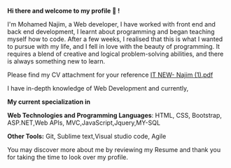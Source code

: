 **Hi there and welcome to my profile 👋 !**


I'm Mohamed Najim, a Web developer, I have worked with front end and back end development, I learnt about programming and began teaching myself how to code.
After a few weeks, I realised that this is what I wanted to pursue with my life, and I fell in love with the beauty of programming. It requires a blend of creative and logical problem-solving abilities, and there is always something new to learn.


Please find my CV attachment for your reference
[IT NEW- Najim (1).pdf](https://github.com/MohamedNajim21/MohamedNajim21/files/10411213/IT.NEW-.Najim.1.pdf)


I have in-depth knowledge of Web Development and currently, 

**My current specialization in**


**Web Technologies and Programming Languages**: HTML, CSS, Bootstrap, ASP.NET,Web APIs, MVC,JavaScript,Jquery,MY-SQL

**Other Tools:**  Git, Sublime text,Visual studio code, Agile

You may discover more about me by reviewing my Resume and thank you for taking the time to look over my profile.
